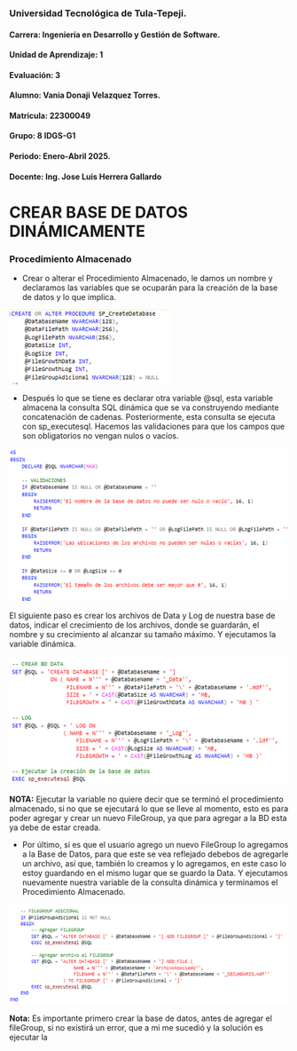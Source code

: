 ### Universidad Tecnológica de Tula-Tepeji.

#### Carrera: Ingeniería en Desarrollo y Gestión de Software.

#### Unidad de Aprendizaje: 1

#### Evaluación: 3

#### Alumno: Vania Donaji Velazquez Torres.

#### Matricula: 22300049

#### Grupo: 8 IDGS-G1

#### Periodo: Enero-Abril 2025.

#### Docente: Ing. Jose Luis Herrera Gallardo

# CREAR BASE DE DATOS DINÁMICAMENTE

### Procedimiento Almacenado
* Crear o alterar el Procedimiento Almacenado, le damos un nombre y declaramos las variables que se ocuparán para la creación de la base de datos y lo que implica.

![Crear Procedimiento Almacenado](../images/CrearSP.png)

* Después lo que se tiene es declarar otra variable @sql, esta variable almacena la consulta SQL dinámica que se va construyendo mediante concatenación de cadenas. Posteriormente, esta consulta se ejecuta con sp_executesql.
Hacemos las validaciones para que los campos que son obligatorios no vengan nulos o vacíos.

![Validar Variables del Procedimiento Almacenado](../images/ValidacionesSP.png)

El siguiente paso es crear los archivos de Data y Log de nuestra base de datos, indicar el crecimiento de los archivos, donde se guardarán, el nombre y su crecimiento al alcanzar su tamaño máximo. 
Y ejecutamos la variable dinámica.

![Crear BD](../images/CrearBdSP.png)

**NOTA:** Ejecutar la variable no quiere decir que se terminó el procedimiento almacenado, si no que se ejecutará lo que se lleve al momento, esto es para poder agregar y crear un nuevo FileGroup, ya que para agregar a la BD esta ya debe de estar creada.

* Por último, si es que el usuario agrego un nuevo FileGroup lo agregamos a la Base de Datos, para que este se vea reflejado debebos de agregarle un archivo, así que, también lo creamos y lo agregamos, en este caso lo estoy guardando en el mismo lugar que se guardo la Data. Y ejecutamos nuevamente nuestra variable de la consulta dinámica y terminamos el Procedimiento Almacenado.

![Crear FileGroup y Archivo Asociado a este.](../images/FileGroupSP.png)

**Nota:** Es importante primero crear la base de datos, antes de agregar el fileGroup, si no existirá un error, que a mi me sucedió y la solución es ejecutar la 
